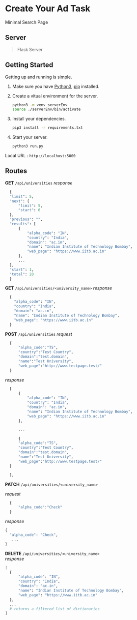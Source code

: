 # Create Your Ad Task 

Minimal Search Page

## Server

>Flask Server

## Getting Started

Getting up and running is simple.

1. Make sure you have [Python3](https://www.python.org/), [pip](https://pip.pypa.io/en/stable/) installed.

2. Create a vitual environment for the server.

    ```bash
    python3 -m venv serverEnv
    source ./serverEnv/bin/activate
    ```

3. Install your dependencies.

    ```bash
    pip3 install -r requirements.txt
    ```

4. Start your server.

    ```bash
    python3 run.py
    ```


Local URL :  `http://localhost:5000`

## Routes

**GET** `/api/universities` 
  *response*

  ```python
    {
    "limit": 5,
    "next": {
        "limit": 5,
        "start": 6
    },
    "previous": "",
    "results": [
        {
            "alpha_code": "IN",
            "country": "India",
            "domain": "ac.in",
            "name": "Indian Institute of Technology Bombay",
            "web_page": "https://www.iitb.ac.in"
        },
        ...
    ],
    "start": 1,
    "total": 20
    }
  ```

**GET** `/api/universities/<university_name>`
   *response*

  ```python
    {
      "alpha_code": "IN",
      "country": "India",
      "domain": "ac.in",
      "name": "Indian Institute of Technology Bombay",
      "web_page": "https://www.iitb.ac.in"
    }
  ```
  
  
**POST** `/api/universities` 
 *request*

  ```python
    {
        "alpha_code":"TS",
        "country":"Test Country",
        "domain":"test.domain",
        "name":"Test University",
        "web_page":"http://www.testpage.test/"
    }
  ```

 *response*

  ```python
    [
        {
            "alpha_code": "IN",
            "country": "India",
            "domain": "ac.in",
            "name": "Indian Institute of Technology Bombay",
            "web_page": "https://www.iitb.ac.in"
        },

        ...

        {
        "alpha_code":"TS",
        "country":"Test Country",
        "domain":"test.domain",
        "name":"Test University",
        "web_page":"http://www.testpage.test/"
    }

    ],
  ```

**PATCH** `/api/universities/<university_name>`  
  
  *request*

  ```python
    {
        "alpha_code":"Check"
    }
  ```

 *response*

  ```python
  {
    "alpha_code": "Check",
     ...
  }
  ```

**DELETE** `/api/universities/<university_name>`  
 *response*

  ```python
  [
    {
        "alpha_code": "IN",
        "country": "India",
        "domain": "ac.in",
        "name": "Indian Institute of Technology Bombay",
        "web_page": "https://www.iitb.ac.in"
    },
    ...
    # returns a filtered list of dictionaries 
  ]
  ```

